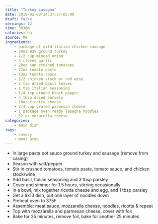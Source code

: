 ```yaml
---
title: "Turkey Lasagna"
date: 2019-02-03T14:37:57-05:00
draft: false
servings: 12
time: 3h30m
calories: na
source: Me
ingredients:
    - package of mild italian chicken sausage
    - 20oz 93% ground turkey
    - 1/2 cup minced onion
    - 3 cloves garlic
    - 28oz can crushed tomatoes
    - 12oz tomato paste
    - 13oz tomato sauce
    - 1/2 chicken stock or red wine
    - 2 tsp dried basil leaves
    - 1 tsp Italian seasoning
    - 1/4 tsp ground black pepper
    - 4 tbsp dried parsely
    - 16oz ricotta cheese
    - 3/4 cup grated parmesan cheese
    - 1 package oven ready lasagna noodles
    - 32 oz mozarella cheese
categories:
    - main dish
tags:
    - savory
    - meal prep
---
```


* In large pasta pot sauce ground turkey and sausage (remove from casing)
* Season with salt/pepper
* Stir in crushed tomatoes, tomato paste, tomato sauce, and chicken stock/wine
* Add basil, Italian seasoning and 3 tbsp parsley
* Cover and simmer for 1.5 hours, stirring occasionally
* In a bowl, mix together ricotta cheese and egg, and 1 tbsp parsley
* Get a 9x13 dish, put one layer of noodles down
* Preheat oven to 375F
* Assemble: meat sauce, mozzarella cheese, noodles, ricotta & repeat
* Top with mozzarella and parmesan cheese, cover with foil
* Bake for 25 minutes, remove foil, bake for another 25 minutes
